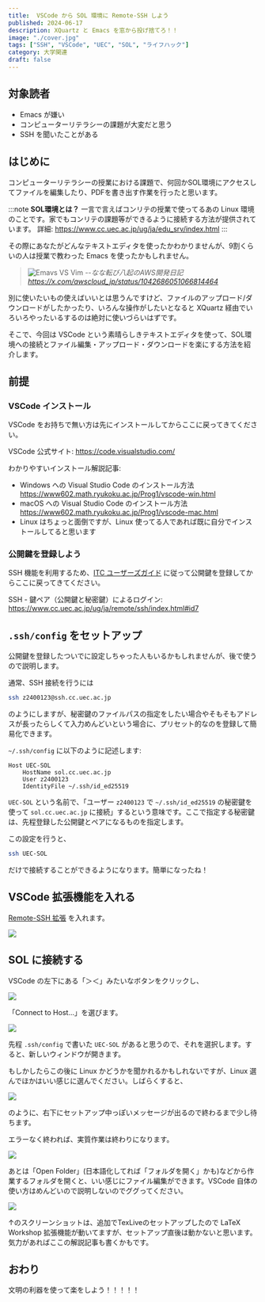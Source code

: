 ```yaml
---
title:  VSCode から SOL 環境に Remote-SSH しよう
published: 2024-06-17
description: XQuartz と Emacs を窓から投げ捨てろ！！
image: "./cover.jpg"
tags: ["SSH", "VSCode", "UEC", "SOL", "ライフハック"]
category: 大学関連
draft: false
---
```


## 対象読者


- Emacs が嫌い
- コンピューターリテラシーの課題が大変だと思う
- SSH を聞いたことがある


## はじめに
コンピューターリテラシーの授業における課題で、何回かSOL環境にアクセスしてファイルを編集したり、PDFを書き出す作業を行ったと思います。

:::note
**SOL環境とは？**
一言で言えばコンリテの授業で使ってるあの Linux 環境のことです。家でもコンリテの課題等ができるように接続する方法が提供されています。
詳細: https://www.cc.uec.ac.jp/ug/ja/edu_srv/index.html
:::

その際にあなたがどんなテキストエディタを使ったかわかりませんが、9割くらいの人は授業で教わった Emacs を使ったかもしれません。

<div style="width: 500px;">

> ![Emavs VS Vim](./emacs-vs-vim.png)
> --<cite>なな転び八起のAWS開発日記 https://x.com/awscloud_jp/status/1042686051066814464</cite>

</div>

別に使いたいもの使えばいいとは思うんですけど、ファイルのアップロード/ダウンロードがしたかったり、いろんな操作がしたいとなると XQuartz 経由でいろいろやったいるするのは絶対に使いづらいはずです。

そこで、今回は VSCode という素晴らしきテキストエディタを使って、SOL環境への接続とファイル編集・アップロード・ダウンロードを楽にする方法を紹介します。

## 前提

### VSCode インストール

VSCode をお持ちで無い方は先にインストールしてからここに戻ってきてください。

VSCode 公式サイト: https://code.visualstudio.com/

わかりやすいインストール解説記事:
- Windows への Visual Studio Code のインストール方法 https://www602.math.ryukoku.ac.jp/Prog1/vscode-win.html
- macOS への Visual Studio Code のインストール方法 https://www602.math.ryukoku.ac.jp/Prog1/vscode-mac.html
- Linux はちょっと面倒ですが、Linux 使ってる人であれば既に自分でインストールしてると思います

### 公開鍵を登録しよう

SSH 機能を利用するため、[ITC ユーザーズガイド](https://www.cc.uec.ac.jp/ug/ja/remote/ssh/index.html#id7) に従って公開鍵を登録してからここに戻ってきてください。

SSH - 鍵ペア（公開鍵と秘密鍵）によるログイン: https://www.cc.uec.ac.jp/ug/ja/remote/ssh/index.html#id7

## `.ssh/config` をセットアップ

公開鍵を登録したついでに設定しちゃった人もいるかもしれませんが、後で使うので説明します。

通常、SSH 接続を行うには

```bash
ssh z2400123@ssh.cc.uec.ac.jp
```

のようにしますが、秘密鍵のファイルパスの指定をしたい場合やそもそもアドレスが長ったらしくて入力めんどいという場合に、プリセット的なのを登録して簡易化できます。

`~/.ssh/config` に以下のように記述します:

```
Host UEC-SOL
    HostName sol.cc.uec.ac.jp
    User z2400123
    IdentityFile ~/.ssh/id_ed25519
```

`UEC-SOL` という名前で、「ユーザー `z2400123` で `~/.ssh/id_ed25519` の秘密鍵を使って `sol.cc.uec.ac.jp` に接続」するという意味です。ここで指定する秘密鍵は、先程登録した公開鍵とペアになるものを指定します。

この設定を行うと、

```bash
ssh UEC-SOL
```

だけで接続することができるようになります。簡単になったね！

## VSCode 拡張機能を入れる

[Remote-SSH 拡張](https://marketplace.visualstudio.com/items?itemName=ms-vscode-remote.remote-ssh) を入れます。

![](./remote-ssh-ext.jpg)


## SOL に接続する

VSCode の左下にある「＞＜」みたいなボタンをクリックし、

![](./vscode-left-bottom.jpg)

「Connect to Host...」を選びます。

![](./vscode-connect-to-host.jpg)

先程 `.ssh/config` で書いた `UEC-SOL` があると思うので、それを選択します。すると、新しいウィンドウが開きます。

もしかしたらこの後に Linux かどうかを聞かれるかもしれないですが、Linux 選んでほかはいい感じに選んでください。しばらくすると、

![](./vscode-ssh-setup.jpg)

のように、右下にセットアップ中っぽいメッセージが出るので終わるまで少し待ちます。

エラーなく終われば、実質作業は終わりになります。

![](./vscode-open-folder.jpg)

あとは「Open Folder」(日本語化してれば「フォルダを開く」かも)などから作業するフォルダを開くと、いい感じにファイル編集ができます。VSCode 自体の使い方はめんどいので説明しないのでググってください。

![](./vscode-working-dir.jpg)

↑のスクリーンショットは、追加でTexLiveのセットアップしたので LaTeX Workshop 拡張機能が動いてますが、セットアップ直後は動かないと思います。気力があればここの解説記事も書くかもです。

## おわり

文明の利器を使って楽をしよう！！！！！



